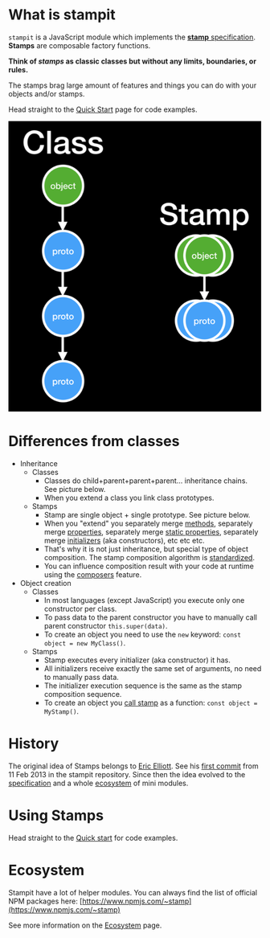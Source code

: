 # What is stampit

`stampit` is a JavaScript module which implements the [**stamp** specification](https://www.gitbook.com/book/stampit-org/docs/edit#). **Stamps** are composable factory functions.

**Think of **_**stamps**_** as classic classes but without any limits, boundaries, or rules.**

The stamps brag large amount of features and things you can do with your objects and/or stamps.

Head straight to the [Quick Start](/start.md) page for code examples.

![](/assets/class_vs_stamp.png)

# Differences from classes

* Inheritance
  * Classes
    * Classes do child+parent+parent+parent... inheritance chains. See picture below.
    * When you extend a class you link class prototypes.
  * Stamps
    * Stamp are single object + single prototype. See picture below.
    * When you "extend" you separately merge [methods](/methods.md), separately merge [properties](/properties.md), separately merge [static properties](/static-properties.md), separately merge [initializers](/initializers.md) \(aka constructors\), etc etc etc.
    * That's why it is not just inheritance, but special type of object composition. The stamp composition algorithm is [standardized](/specification/merging-algorithm.md).
    * You can influence composition result with your code at runtime using the [composers](/composers.md) feature.
* Object creation
  * Classes
    * In most languages \(except JavaScript\) you execute only one constructor per class.
    * To pass data to the parent constructor you have to manually call parent constructor `this.super(data)`.
    * To create an object you need to use the `new` keyword: `const object = new MyClass()`.
  * Stamps
    * Stamp executes every initializer \(aka constructor\) it has.
    * All initializers receive exactly the same set of arguments, no need to manually pass data.
    * The initializer execution sequence is the same as the stamp composition sequence.
    * To create an object you [call stamp](/start.md) as a function: `const object = MyStamp()`.

# History

The original idea of Stamps belongs to [Eric Elliott](https://ericelliottjs.com/). See his [first commit](https://github.com/stampit-org/stampit/commit/ac330e8537e349a9640bbe4a34c63150db445a20) from 11 Feb 2013 in the stampit repository. Since then the idea evolved to the [specification](/specification.md) and a whole [ecosystem](/ecosystem.md) of mini modules.

# Using Stamps

Head straight to the [Quick start](/start.md) for code examples.

# Ecosystem

Stampit have a lot of helper modules. You can always find the list of official NPM packages here: [https://www.npmjs.com/~stamp](https://www.npmjs.com/~stamp)

See more information on the [Ecosystem](/ecosystem.md) page.

